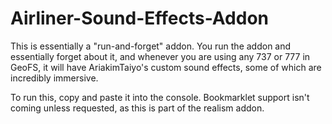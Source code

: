 # Airliner-Sound-Effects-Addon

This is essentially a "run-and-forget" addon. You run the addon and essentially forget about it, and whenever you are using any 737 or 777 in GeoFS, it will have AriakimTaiyo's custom sound effects, some of which are incredibly immersive.

To run this, copy and paste it into the console. Bookmarklet support isn't coming unless requested, as this is part of the realism addon.
